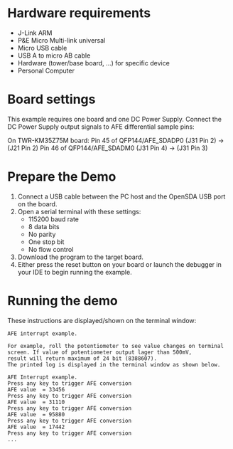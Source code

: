 Hardware requirements
=====================
- J-Link ARM
- P&E Micro Multi-link universal
- Micro USB cable
- USB A to micro AB cable
- Hardware (tower/base board, ...) for specific device
- Personal Computer

Board settings
==============
This example requires one board and one DC Power Supply.
Connect the DC Power Supply output signals to AFE differential sample pins:

On TWR-KM35Z75M board:
Pin 45 of QFP144/AFE_SDADP0 (J31 Pin 2) -> (J21 Pin 2)
Pin 46 of QFP144/AFE_SDADM0 (J31 Pin 4) -> (J31 Pin 3)

Prepare the Demo
================
1. Connect a USB cable between the PC host and the OpenSDA USB port on the board.
2. Open a serial terminal with these settings:
    - 115200 baud rate
    - 8 data bits
    - No parity
    - One stop bit
    - No flow control
3. Download the program to the target board.
4. Either press the reset button on your board or launch the debugger in your IDE to begin running the example.

Running the demo
================
These instructions are displayed/shown on the terminal window:

~~~~~~~~~~~~~~~~~~~~~~~~~~~~~~~~~~~~~~~~~~~~~
AFE interrupt example.

For example, roll the potentiometer to see value changes on terminal screen. If value of potentiometer output lager than 500mV,
result will return maximum of 24 bit (8388607).
The printed log is displayed in the terminal window as shown below.

AFE Interrupt example.
Press any key to trigger AFE conversion
AFE value  = 33456
Press any key to trigger AFE conversion
AFE value  = 31110
Press any key to trigger AFE conversion
AFE value  = 95880
Press any key to trigger AFE conversion
AFE value  = 17442
Press any key to trigger AFE conversion
...
~~~~~~~~~~~~~~~~~~~~~~~~~~~~~~~~~~~~~~~~~~~~~~
